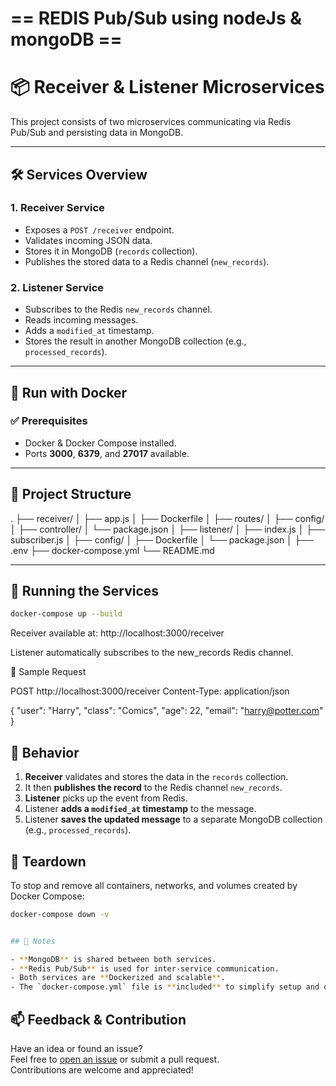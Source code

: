 # == REDIS Pub/Sub using nodeJs & mongoDB ==

# 📦 Receiver & Listener Microservices

This project consists of two microservices communicating via Redis Pub/Sub and persisting data in MongoDB.

---

## 🛠 Services Overview

### 1. Receiver Service

- Exposes a `POST /receiver` endpoint.
- Validates incoming JSON data.
- Stores it in MongoDB (`records` collection).
- Publishes the stored data to a Redis channel (`new_records`).

### 2. Listener Service

- Subscribes to the Redis `new_records` channel.
- Reads incoming messages.
- Adds a `modified_at` timestamp.
- Stores the result in another MongoDB collection (e.g., `processed_records`).

---

## 🐳 Run with Docker

### ✅ Prerequisites

- Docker & Docker Compose installed.
- Ports **3000**, **6379**, and **27017** available.

---

## 📁 Project Structure

.
├── receiver/
│ ├── app.js
│ ├── Dockerfile
│ ├── routes/
│ ├── config/
│ ├── controller/
│ └── package.json
│
├── listener/
│ ├── index.js
│ ├── subscriber.js
│ ├── config/
│ ├── Dockerfile
│ └── package.json
│
├── .env
├── docker-compose.yml
└── README.md

---

## 🚀 Running the Services

```bash
docker-compose up --build
```

Receiver available at: http://localhost:3000/receiver

Listener automatically subscribes to the new_records Redis channel.

🔗 Sample Request

POST http://localhost:3000/receiver
Content-Type: application/json

{
"user": "Harry",
"class": "Comics",
"age": 22,
"email": "harry@potter.com"
}

## 🧪 Behavior

1. **Receiver** validates and stores the data in the `records` collection.
2. It then **publishes the record** to the Redis channel `new_records`.
3. **Listener** picks up the event from Redis.
4. Listener **adds a `modified_at` timestamp** to the message.
5. Listener **saves the updated message** to a separate MongoDB collection (e.g., `processed_records`).

## 🧹 Teardown

To stop and remove all containers, networks, and volumes created by Docker Compose:

```bash
docker-compose down -v


## 📌 Notes

- **MongoDB** is shared between both services.
- **Redis Pub/Sub** is used for inter-service communication.
- Both services are **Dockerized and scalable**.
- The `docker-compose.yml` file is **included** to simplify setup and orchestration.

```

## 📫 Feedback & Contribution

Have an idea or found an issue?  
Feel free to [open an issue](https://github.com/DivyankOjha/backend_assignment/issues) or submit a pull request.  
Contributions are welcome and appreciated!

